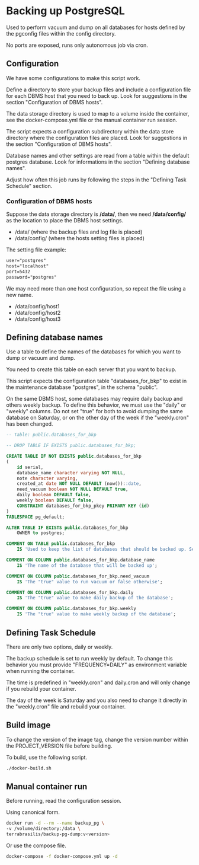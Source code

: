 # Backing up PostgreSQL

Used to perform vacuum and dump on all databases for hosts defined by the pgconfig files within the config directory.

No ports are exposed, runs only autonomous job via cron.

## Configuration

We have some configurations to make this script work.

Define a directory to store your backup files and include a configuration file for each DBMS host that you need to back up. Look for suggestions in the section "Configuration of DBMS hosts".

The data storage directory is used to map to a volume inside the container, see the docker-compose.yml file or the manual container run session.

The script expects a configuration subdirectory within the data store directory where the configuration files are placed. Look for suggestions in the section "Configuration of DBMS hosts".

Database names and other settings are read from a table within the default postgres database. Look for informations in the section "Defining database names".

Adjust how often this job runs by following the steps in the "Defining Task Schedule" section.

### Configuration of DBMS hosts

Suppose the data storage directory is **/data/**, then we need **/data/config/** as the location to place the DBMS host settings.

 - /data/ (where the backup files and log file is placed)
 - /data/config/ (where the hosts setting files is placed)

The setting file example:
```txt
user="postgres"
host="localhost"
port=5432
password="postgres"
```

We may need more than one host configuration, so repeat the file using a new name.

 - /data/config/host1
 - /data/config/host2
 - /data/config/host3

## Defining database names

Use a table to define the names of the databases for which you want to dump or vacuum and dump.

You need to create this table on each server that you want to backup.

This script expects the configuration table "databases_for_bkp" to exist in the maintenance database "postgres", in the schema "public".

On the same DBMS host, some databases may require daily backup and others weekly backup. To define this behavior, we must use the "daily" or "weekly" columns. Do not set "true" for both to avoid dumping the same database on Saturday, or on the other day of the week if the "weekly.cron" has been changed.

```sql
-- Table: public.databases_for_bkp

-- DROP TABLE IF EXISTS public.databases_for_bkp;

CREATE TABLE IF NOT EXISTS public.databases_for_bkp
(
    id serial,
    database_name character varying NOT NULL,
    note character varying,
    created_at date NOT NULL DEFAULT (now())::date,
    need_vacuum boolean NOT NULL DEFAULT true,
    daily boolean DEFAULT false,
    weekly boolean DEFAULT false,
    CONSTRAINT databases_for_bkp_pkey PRIMARY KEY (id)
)
TABLESPACE pg_default;

ALTER TABLE IF EXISTS public.databases_for_bkp
    OWNER to postgres;

COMMENT ON TABLE public.databases_for_bkp
    IS 'Used to keep the list of databases that should be backed up. See the script into "backup-pg-dump" at https://github.com/terrabrasilis/backup-pg-dump.git';

COMMENT ON COLUMN public.databases_for_bkp.database_name
    IS 'The name of the database that will be backed up';

COMMENT ON COLUMN public.databases_for_bkp.need_vacuum
    IS 'The "true" value to run vacuum or false otherwise';

COMMENT ON COLUMN public.databases_for_bkp.daily
    IS 'The "true" value to make daily backup of the database';

COMMENT ON COLUMN public.databases_for_bkp.weekly
    IS 'The "true" value to make weekly backup of the database';
```

## Defining Task Schedule

There are only two options, daily or weekly.

The backup schedule is set to run weekly by default. To change this behavior you must provide "FREQUENCY=DAILY" as environment variable when running the container.

The time is predefined in "weekly.cron" and daily.cron and will only change if you rebuild your container.

The day of the week is Saturday and you also need to change it directly in the "weekly.cron" file and rebuild your container.

## Build image

To change the version of the image tag, change the version number within the PROJECT_VERSION file before building.

To build, use the following script.
```sh
./docker-build.sh
```

## Manual container run

Before running, read the configuration session.

Using canonical form.
```sh
docker run -d --rm --name backup_pg \
-v /volume/directory:/data \
terrabrasilis/backup-pg-dump:v<version>
```
Or use the compose file.
```sh
docker-compose -f docker-compose.yml up -d
```